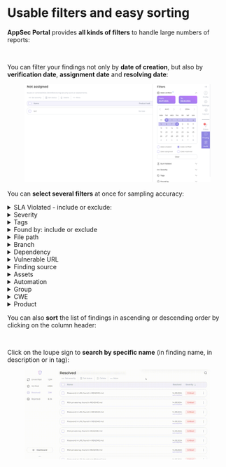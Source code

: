 # Usable filters and easy sorting

**AppSec Portal** provides **all kinds of filters** to handle large numbers of reports:

<figure><img src="../../.gitbook/assets/Video_2024_08_01-1(1).gif" alt=""><figcaption></figcaption></figure>

You can filter your findings not only by **date of creation**, but also by **verification date**, **assignment date** and **resolving date**:

<figure><img src="../../.gitbook/assets/image (165).png" alt=""><figcaption></figcaption></figure>

You can **select several filters** at once for sampling accuracy:

<details>

<summary>SLA Violated - include or exclude:</summary>

* [x] Any
* [x] Verification SLA Violated
* [x] Assign SLA Violated
* [x] Resolve SLA Violated

</details>

<details>

<summary>Severity</summary>

* [x] Critical
* [x] High
* [x] Medium
* [x] Low
* [x] Info

</details>

<details>

<summary>Tags</summary>

* [x] Tags - select from drop-down list
* [x] Match Tags: Any, At least or Strict&#x20;
* [x] Not Tags - select from drop-down list

</details>

<details>

<summary>Found by: include or exclude</summary>

* [x] Select **scanner name** from drop-down list of scanners (multi select option)

</details>

<details>

<summary>File path</summary>

* [x] Enter file path

</details>

<details>

<summary>Branch</summary>

* [x] Conteins: enter branch name
* [x] All
* [x] Empty
* [x] Not empty

</details>

<details>

<summary>Dependency</summary>

* [x] Enter dependency

</details>

<details>

<summary>Vulnerable URL</summary>

* [x] Enter vulnerable URL

</details>

<details>

<summary>Finding source</summary>

* [x] All
* [x] Portal
* [x] Other

</details>

<details>

<summary>Assets</summary>

* [x] Repository SSH URL: enter URL
* [x] Docker Image: enter registry
* [x] Domain: enter domain
* [x] Host: enter host
* [x] Cloud account: enter cloud account name
* [x] Asset tags: select tags from dropdown list

</details>

<details>

<summary>Automation</summary>

* [x] Any
* [x] Auto resolved by scanner setting
* [x] Auto verified by rule
* [x] Auto rejected by rule
* [x] Affected by CVSS rule
* [x] Affected by Autovalidator rule
* [x] Imported in Audit

</details>

<details>

<summary>Group</summary>

* [x] Select a group name from the drop-down list to be displayed as a result of filtering (multi-select option)

</details>

<details>

<summary>CWE </summary>

* [x] Select CWE from the drop-down list (multi-select option) - include or exclude
* [x] All&#x20;
* [x] Empty&#x20;
* [x] Not empty

</details>

<details>

<summary>Product</summary>

* [x] Product: select a product from the drop-down list to be **displayed** as a result of filtering (multi-select option)
* [x] Not product: select a product from the drop-down list to **exclude** from the filter result  (multi-select option)
* [x] Product type: select a product type from the drop-down list to be displayed as a result of filtering (multi-select option)
* [x] Product tags: select a product tags from the drop-down list to be displayed as a result of filtering (multi-select option)
* [x] Product Business Criticality: select a filter range from 1 to 10

</details>

You can also **sort** the list of findings in ascending or descending order by clicking on the column header:

<figure><img src="../../.gitbook/assets/sort.gif" alt=""><figcaption></figcaption></figure>

Click on the loupe sign to **search by specific name** (in finding name, in description or in tag):

<figure><img src="../../.gitbook/assets/found by name.gif" alt=""><figcaption></figcaption></figure>
